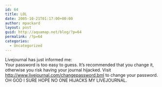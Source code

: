 ```yaml
---
id: 64
title: LOL
date: 2005-10-21T01:17:00+00:00
author: mpackard
layout: post
guid: http://aquamap.net/blog/?p=64
permalink: /?p=64
categories:
  - Uncategorized
---
```

Livejournal has just informed me:  
Your password is too easy to guess. It&#8217;s recommended that you change it, otherwise you risk having your journal hijacked. Visit http://www.livejournal.com/changepassword.bml to change your password.  
OH GOD I SURE HOPE NO ONE HIJACKS MY LIVEJOURNAL.